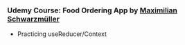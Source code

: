 ### Udemy Course: Food Ordering App by [Maximilian Schwarzmüller](https://www.udemy.com/user/maximilian-schwarzmuller/)

- Practicing useReducer/Context
